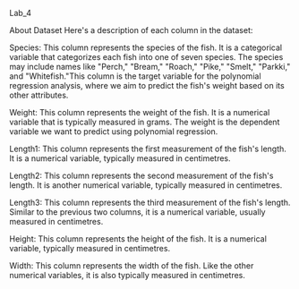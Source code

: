 Lab_4

About Dataset 
Here's a description of each column in the dataset:

Species: This column represents the species of the fish. It is a categorical variable that categorizes each fish into one of seven species. The species may include names like "Perch," "Bream," "Roach," "Pike," "Smelt," "Parkki," and "Whitefish."This column is the target variable for the polynomial regression analysis, where we aim to predict the fish's weight based on its other attributes. 

Weight: This column represents the weight of the fish. It is a numerical variable that is typically measured in grams. The weight is the dependent variable we want to predict using polynomial regression.

Length1: This column represents the first measurement of the fish's length. It is a numerical variable, typically measured in centimetres. 

Length2: This column represents the second measurement of the fish's length. It is another numerical variable, typically measured in centimetres. 

Length3: This column represents the third measurement of the fish's length. Similar to the previous two columns, it is a numerical variable, usually measured in centimetres. 

Height: This column represents the height of the fish. It is a numerical variable, typically measured in centimetres. 

Width: This column represents the width of the fish. Like the other numerical variables, it is also typically measured in centimetres.

